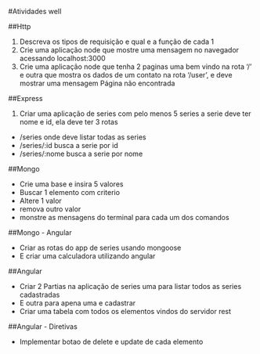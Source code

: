 #Atividades weII

##Http

1. Descreva os tipos de requisição e qual e a função de cada 1
2. Crie uma aplicação node que mostre uma mensagem no navegador
acessando localhost:3000
3. Crie uma aplicação node que tenha 2 paginas uma bem vindo na rota
‘/’ e outra que mostra os dados de um contato na rota ‘/user’, e deve
mostrar uma mensagem Página não encontrada

##Express

1. Criar uma aplicação de series com pelo menos 5 series a serie deve ter nome e id,
ela deve ter 3 rotas
 * /series onde deve listar todas as series
 * /series/:id busca a serie por id
 * /series/:nome busca a serie por nome
  
##Mongo
* Crie uma base e insira 5 valores
* Buscar 1 elemento com criterio
* Altere 1 valor
* remova outro valor
* monstre as mensagens do terminal para cada um dos comandos

##Mongo - Angular
* Criar as rotas do app de series usando mongoose
* E criar uma calculadora utilizando angular

##Angular
* Criar 2 Partias na aplicação de series uma para listar todos as series cadastradas
* E outra para apena uma e cadastrar
* Criar uma tabela com todos os elementos vindos do servidor rest

##Angular - Diretivas

* Implementar botao de delete e update de cada elemento



